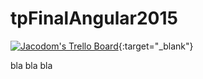 # tpFinalAngular2015
[![Jacodom's Trello Board](https://img.shields.io/badge/board-Jacodom's%20Trello-blue.svg?style=flat)](https://trello.com/b/ah4g1uAt/curso-angular){:target="_blank"}

bla bla bla
